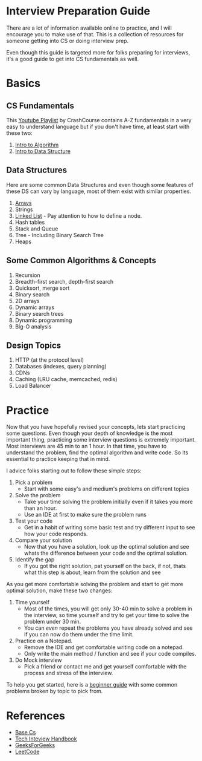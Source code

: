 # Interview Preparation Guide

There are a lot of information available online to practice, and I will encourage you to make use of that. 
This is a collection of resources for someone getting into CS or doing interview prep.

Even though this guide is targeted more for folks preparing for interviews, it's a good guide to get into CS fundamentals as well.

# Basics

## CS Fundamentals

This [Youtube Playlist](https://www.youtube.com/playlist?list=PL8dPuuaLjXtNlUrzyH5r6jN9ulIgZBpdo) by CrashCourse contains A-Z fundamentals in a very easy to understand language but if you don't have time, at least start with these two:

1. [Intro to Algorithm](https://www.youtube.com/watch?v=rL8X2mlNHPM&list=PL8dPuuaLjXtNlUrzyH5r6jN9ulIgZBpdo&t=0s)
2. [Intro to Data Structure](!https://www.youtube.com/watch?v=DuDz6B4cqVc&list=PL8dPuuaLjXtNlUrzyH5r6jN9ulIgZBpdo&t=0s)

## Data Structures

Here are some common Data Structures and even though some features of these DS can vary by language, most of them exist with similar properties.

1.  [Arrays](https://www.cs.cmu.edu/~adamchik/15-121/lectures/Arrays/arrays.html) 
2.  Strings
3.  [Linked List](https://www.geeksforgeeks.org/linked-list-set-1-introduction/) - Pay attention to how to define a node.
4.  Hash tables
5.  Stack and Queue
6.  Tree - Including Binary Search Tree
7.	Heaps

## Some Common Algorithms & Concepts

1.  Recursion	
2.	Breadth-first search, depth-first search
3.	Quicksort, merge sort
4.	Binary search
5.	2D arrays
6.	Dynamic arrays
7.	Binary search trees
8.	Dynamic programming
9.	Big-O analysis

## Design Topics

1.	HTTP (at the protocol level)
2.	Databases (indexes, query planning)
3.	CDNs
4.	Caching (LRU cache, memcached, redis)
5.	Load Balancer

# Practice 

Now that you have hopefully revised your concepts, lets start practicing some questions. 
Even though your depth of knowledge is the most important thing, practicing some interview questions is extremely important.
Most interviews are 45 min to an 1 hour. In that time, you have to understand the problem, find the optimal algorithm and write code. 
So its essential to practice keeping that in mind.

I advice folks starting out to follow these simple steps:

1. Pick a problem
    * Start with some easy's and medium's problems on different topics
2. Solve the problem
    * Take your time solving the problem initially even if it takes you more than an hour. 
    * Use an IDE at first to make sure the problem runs
3. Test your code
    * Get in a habit of writing some basic test and try different input to see how your code responds.
4. Compare your solution
    * Now that you have a solution, look up the optimal solution and see whats the difference between your code and the optimal solution.
5. Identify the gap
    * If you got the right solution, pat yourself on the back, if not, thats what this step is about, learn from the solution and see 

As you get more comfortable solving the problem and start to get more optimal solution, make these two changes:

1. Time yourself
    * Most of the times, you will get only 30-40 min to solve a problem in the interview, so time yourself and try to get your time to solve the problem under 30 min.
    * You can *even* repeat the problems you have already solved and see if you can now do them under the time limit.
2. Practice on a Notepad.
    * Remove the IDE and get comfortable writing code on a notepad.
    * Only write the main method / function and see if your code compiles.
3. Do Mock interview
    * Pick a friend or contact me and get yourself comfortable with the process and stress of the interview.

To help you get started, here is a [beginner guide](Beginner.md) with some common problems broken by topic to pick from. 

# References
* [Base Cs](https://medium.com/basecs/tagged/data-structures) 
* [Tech Inteview Handbook](https://yangshun.github.io/tech-interview-handbook/) 
* [GeeksForGeeks](https://practice.geeksforgeeks.org/home/)
* [LeetCode](https://leetcode.com/explore/)
